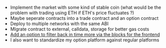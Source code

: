 -   Implement the market with some kind of stable coin (what would be the problem with trading using ETH if ETH's price fluctuates ?)
-   Maybe seperate contracts into a trade contract and an option contract
-   Deploy to multiple networks with the same ABI
-   MIgrate contract to external, calldata, storage for better gas costs
-   [Add an option to filter back in time more via the blocks for the frontend](https://piyopiyo.medium.com/how-to-get-current-block-number-of-ethereum-blockchain-a4405f77e1b1)
- I also want to  standardize my option platform against regular platforms
